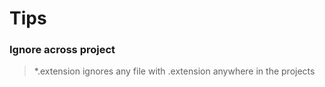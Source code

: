 # Tips

### Ignore across project
> *.extension ignores any file with .extension anywhere in the projects